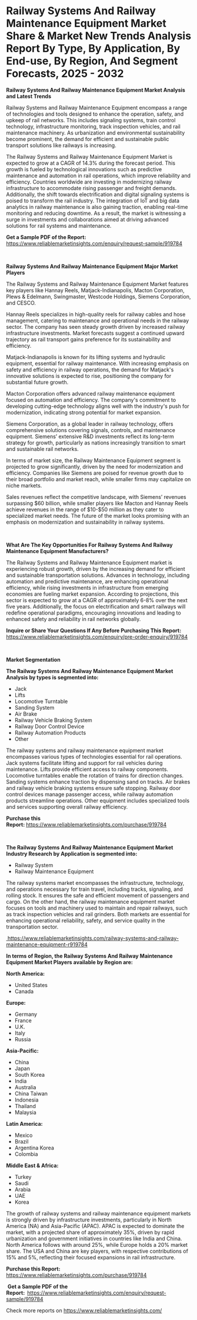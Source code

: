 <p><h1>Railway Systems And Railway Maintenance Equipment Market Share & Market New Trends Analysis Report By Type, By Application, By End-use, By Region, And Segment Forecasts, 2025 - 2032</h1></p><p><strong>Railway Systems And Railway Maintenance Equipment Market Analysis and Latest Trends</strong></p>
<p><p>Railway Systems and Railway Maintenance Equipment encompass a range of technologies and tools designed to enhance the operation, safety, and upkeep of rail networks. This includes signaling systems, train control technology, infrastructure monitoring, track inspection vehicles, and rail maintenance machinery. As urbanization and environmental sustainability become prominent, the demand for efficient and sustainable public transport solutions like railways is increasing.</p><p>The Railway Systems and Railway Maintenance Equipment Market is expected to grow at a CAGR of 14.3% during the forecast period. This growth is fueled by technological innovations such as predictive maintenance and automation in rail operations, which improve reliability and efficiency. Countries worldwide are investing in modernizing railway infrastructure to accommodate rising passenger and freight demands. Additionally, the shift towards electrification and digital signaling systems is poised to transform the rail industry. The integration of IoT and big data analytics in railway maintenance is also gaining traction, enabling real-time monitoring and reducing downtime. As a result, the market is witnessing a surge in investments and collaborations aimed at driving advanced solutions for rail systems and maintenance.</p></p>
<p><strong>Get a Sample PDF of the Report:&nbsp;</strong> <a href="https://www.reliablemarketinsights.com/enquiry/request-sample/919784?utm_campaign=2177&utm_medium=2&utm_source=Github&utm_content=ia&utm_term=07032025&utm_id=railway-systems-and-railway-maintenance-equipment">https://www.reliablemarketinsights.com/enquiry/request-sample/919784</a></p>
<p>&nbsp;</p>
<p><strong>Railway Systems And Railway Maintenance Equipment Major Market Players</strong></p>
<p><p>The Railway Systems and Railway Maintenance Equipment Market features key players like Hannay Reels, Matjack-Indianapolis, Macton Corporation, Plews & Edelmann, Swingmaster, Westcode Holdings, Siemens Corporation, and CESCO. </p><p>Hannay Reels specializes in high-quality reels for railway cables and hose management, catering to maintenance and operational needs in the railway sector. The company has seen steady growth driven by increased railway infrastructure investments. Market forecasts suggest a continued upward trajectory as rail transport gains preference for its sustainability and efficiency.</p><p>Matjack-Indianapolis is known for its lifting systems and hydraulic equipment, essential for railway maintenance. With increasing emphasis on safety and efficiency in railway operations, the demand for Matjack's innovative solutions is expected to rise, positioning the company for substantial future growth.</p><p>Macton Corporation offers advanced railway maintenance equipment focused on automation and efficiency. The company's commitment to developing cutting-edge technology aligns well with the industry's push for modernization, indicating strong potential for market expansion.</p><p>Siemens Corporation, as a global leader in railway technology, offers comprehensive solutions covering signals, controls, and maintenance equipment. Siemens’ extensive R&D investments reflect its long-term strategy for growth, particularly as nations increasingly transition to smart and sustainable rail networks.</p><p>In terms of market size, the Railway Maintenance Equipment segment is projected to grow significantly, driven by the need for modernization and efficiency. Companies like Siemens are poised for revenue growth due to their broad portfolio and market reach, while smaller firms may capitalize on niche markets.</p><p>Sales revenues reflect the competitive landscape, with Siemens’ revenues surpassing $60 billion, while smaller players like Macton and Hannay Reels achieve revenues in the range of $10-$50 million as they cater to specialized market needs. The future of the market looks promising with an emphasis on modernization and sustainability in railway systems.</p></p>
<p>&nbsp;</p>
<p><strong>What Are The Key Opportunities For Railway Systems And Railway Maintenance Equipment Manufacturers?</strong></p>
<p><p>The Railway Systems and Railway Maintenance Equipment market is experiencing robust growth, driven by the increasing demand for efficient and sustainable transportation solutions. Advances in technology, including automation and predictive maintenance, are enhancing operational efficiency, while rising investments in infrastructure from emerging economies are fueling market expansion. According to projections, this sector is expected to grow at a CAGR of approximately 6-8% over the next five years. Additionally, the focus on electrification and smart railways will redefine operational paradigms, encouraging innovations and leading to enhanced safety and reliability in rail networks globally.</p></p>
<p><strong>Inquire or Share Your Questions If Any Before Purchasing This Report:</strong> <a href="https://www.reliablemarketinsights.com/enquiry/pre-order-enquiry/919784?utm_campaign=2177&utm_medium=2&utm_source=Github&utm_content=ia&utm_term=07032025&utm_id=railway-systems-and-railway-maintenance-equipment">https://www.reliablemarketinsights.com/enquiry/pre-order-enquiry/919784</a></p>
<p>&nbsp;</p>
<p><strong>Market Segmentation</strong></p>
<p><strong>The Railway Systems And Railway Maintenance Equipment Market Analysis by types is segmented into:</strong></p>
<p><ul><li>Jack</li><li>Lifts</li><li>Locomotive Turntable</li><li>Sanding System</li><li>Air Brake</li><li>Railway Vehicle Braking System</li><li>Railway Door Control Device</li><li>Railway Automation Products</li><li>Other</li></ul></p>
<p><p>The railway systems and railway maintenance equipment market encompasses various types of technologies essential for rail operations. Jack systems facilitate lifting and support for rail vehicles during maintenance. Lifts provide efficient access to railway components. Locomotive turntables enable the rotation of trains for direction changes. Sanding systems enhance traction by dispensing sand on tracks. Air brakes and railway vehicle braking systems ensure safe stopping. Railway door control devices manage passenger access, while railway automation products streamline operations. Other equipment includes specialized tools and services supporting overall railway efficiency.</p></p>
<p><strong>Purchase this Report:&nbsp;</strong><a href="https://www.reliablemarketinsights.com/purchase/919784?utm_campaign=2177&utm_medium=2&utm_source=Github&utm_content=ia&utm_term=07032025&utm_id=railway-systems-and-railway-maintenance-equipment">https://www.reliablemarketinsights.com/purchase/919784</a></p>
<p>&nbsp;</p>
<p><strong>The Railway Systems And Railway Maintenance Equipment Market Industry Research by Application is segmented into:</strong></p>
<p><ul><li>Railway System</li><li>Railway Maintenance Equipment</li></ul></p>
<p><p>The railway systems market encompasses the infrastructure, technology, and operations necessary for train travel, including tracks, signaling, and rolling stock. It ensures the safe and efficient movement of passengers and cargo. On the other hand, the railway maintenance equipment market focuses on tools and machinery used to maintain and repair railways, such as track inspection vehicles and rail grinders. Both markets are essential for enhancing operational reliability, safety, and service quality in the transportation sector.</p></p>
<p><a href="https://www.reliablemarketinsights.com/railway-systems-and-railway-maintenance-equipment-r919784?utm_campaign=2177&utm_medium=2&utm_source=Github&utm_content=ia&utm_term=07032025&utm_id=railway-systems-and-railway-maintenance-equipment">&nbsp;https://www.reliablemarketinsights.com/railway-systems-and-railway-maintenance-equipment-r919784</a></p>
<p><strong>In terms of Region, the Railway Systems And Railway Maintenance Equipment Market Players available by Region are:</strong></p>
<p>
    <p> <strong> North America: </strong>
        <ul>
            <li>United States</li>
            <li>Canada</li>
        </ul>
        </p> 
    <p> <strong> Europe: </strong>
        <ul>
            <li>Germany</li>
            <li>France</li>
            <li>U.K.</li>
            <li>Italy</li>
            <li>Russia</li>
        </ul>
        </p> 
    <p> <strong> Asia-Pacific: </strong>
        <ul>
            <li>China</li>
            <li>Japan</li>
            <li>South Korea</li>
            <li>India</li>
            <li>Australia</li>
            <li>China Taiwan</li>
            <li>Indonesia</li>
            <li>Thailand</li>
            <li>Malaysia</li>
        </ul>
        </p> 
    <p> <strong> Latin America: </strong>
        <ul>
            <li>Mexico</li>
            <li>Brazil</li>
            <li>Argentina Korea</li>
            <li>Colombia</li>
        </ul>
        </p> 
    <p> <strong> Middle East & Africa: </strong>
        <ul>
            <li>Turkey</li>
            <li>Saudi</li>
            <li>Arabia</li>
            <li>UAE</li>
            <li>Korea</li>
        </ul>
    </p>
    </p>
<p><p>The growth of railway systems and railway maintenance equipment markets is strongly driven by infrastructure investments, particularly in North America (NA) and Asia-Pacific (APAC). APAC is expected to dominate the market, with a projected share of approximately 35%, driven by rapid urbanization and government initiatives in countries like India and China. North America follows with around 25%, while Europe holds a 20% market share. The USA and China are key players, with respective contributions of 15% and 5%, reflecting their focused expansions in rail infrastructure.</p></p>
<p><strong>Purchase this Report: </strong><a href="https://www.reliablemarketinsights.com/purchase/919784?utm_campaign=2177&utm_medium=2&utm_source=Github&utm_content=ia&utm_term=07032025&utm_id=railway-systems-and-railway-maintenance-equipment">https://www.reliablemarketinsights.com/purchase/919784</a></p>
<p>&nbsp;<strong>Get a Sample PDF of the Report:&nbsp;&nbsp;</strong><a href="https://www.reliablemarketinsights.com/enquiry/request-sample/919784?utm_campaign=2177&utm_medium=2&utm_source=Github&utm_content=ia&utm_term=07032025&utm_id=railway-systems-and-railway-maintenance-equipment">https://www.reliablemarketinsights.com/enquiry/request-sample/919784</a></p>
<p><strong></strong></p>
<p>Check more reports on <a href="https://www.reliablemarketinsights.com/?utm_campaign=2177&utm_medium=2&utm_source=Github&utm_content=ia&utm_term=07032025&utm_id=railway-systems-and-railway-maintenance-equipment">https://www.reliablemarketinsights.com/</a></p>